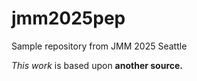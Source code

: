 # jmm2025pep
Sample repository from JMM 2025 Seattle


*This work* is based upon **another source.**
